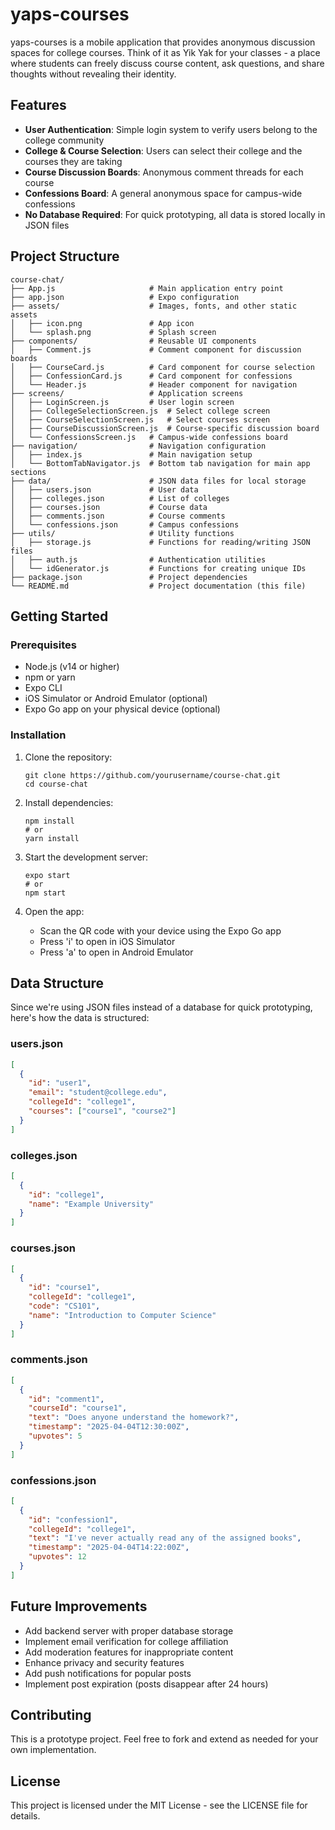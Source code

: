 # yaps-courses

yaps-courses is a mobile application that provides anonymous discussion spaces for college courses. Think of it as Yik Yak for your classes - a place where students can freely discuss course content, ask questions, and share thoughts without revealing their identity.

## Features

- **User Authentication**: Simple login system to verify users belong to the college community
- **College & Course Selection**: Users can select their college and the courses they are taking
- **Course Discussion Boards**: Anonymous comment threads for each course
- **Confessions Board**: A general anonymous space for campus-wide confessions
- **No Database Required**: For quick prototyping, all data is stored locally in JSON files

## Project Structure

```
course-chat/
├── App.js                     # Main application entry point
├── app.json                   # Expo configuration
├── assets/                    # Images, fonts, and other static assets
│   ├── icon.png               # App icon
│   └── splash.png             # Splash screen
├── components/                # Reusable UI components
│   ├── Comment.js             # Comment component for discussion boards
│   ├── CourseCard.js          # Card component for course selection
│   ├── ConfessionCard.js      # Card component for confessions
│   └── Header.js              # Header component for navigation
├── screens/                   # Application screens
│   ├── LoginScreen.js         # User login screen
│   ├── CollegeSelectionScreen.js  # Select college screen
│   ├── CourseSelectionScreen.js   # Select courses screen
│   ├── CourseDiscussionScreen.js  # Course-specific discussion board
│   └── ConfessionsScreen.js   # Campus-wide confessions board
├── navigation/                # Navigation configuration
│   ├── index.js               # Main navigation setup
│   └── BottomTabNavigator.js  # Bottom tab navigation for main app sections
├── data/                      # JSON data files for local storage
│   ├── users.json             # User data
│   ├── colleges.json          # List of colleges
│   ├── courses.json           # Course data
│   ├── comments.json          # Course comments
│   └── confessions.json       # Campus confessions
├── utils/                     # Utility functions
│   ├── storage.js             # Functions for reading/writing JSON files
│   ├── auth.js                # Authentication utilities
│   └── idGenerator.js         # Functions for creating unique IDs
├── package.json               # Project dependencies
└── README.md                  # Project documentation (this file)
```

## Getting Started

### Prerequisites

- Node.js (v14 or higher)
- npm or yarn
- Expo CLI
- iOS Simulator or Android Emulator (optional)
- Expo Go app on your physical device (optional)

### Installation

1. Clone the repository:
   ```
   git clone https://github.com/yourusername/course-chat.git
   cd course-chat
   ```

2. Install dependencies:
   ```
   npm install
   # or
   yarn install
   ```

3. Start the development server:
   ```
   expo start
   # or
   npm start
   ```

4. Open the app:
   - Scan the QR code with your device using the Expo Go app
   - Press 'i' to open in iOS Simulator
   - Press 'a' to open in Android Emulator

## Data Structure

Since we're using JSON files instead of a database for quick prototyping, here's how the data is structured:

### users.json
```json
[
  {
    "id": "user1",
    "email": "student@college.edu",
    "collegeId": "college1",
    "courses": ["course1", "course2"]
  }
]
```

### colleges.json
```json
[
  {
    "id": "college1",
    "name": "Example University"
  }
]
```

### courses.json
```json
[
  {
    "id": "course1",
    "collegeId": "college1",
    "code": "CS101",
    "name": "Introduction to Computer Science"
  }
]
```

### comments.json
```json
[
  {
    "id": "comment1",
    "courseId": "course1",
    "text": "Does anyone understand the homework?",
    "timestamp": "2025-04-04T12:30:00Z",
    "upvotes": 5
  }
]
```

### confessions.json
```json
[
  {
    "id": "confession1",
    "collegeId": "college1",
    "text": "I've never actually read any of the assigned books",
    "timestamp": "2025-04-04T14:22:00Z",
    "upvotes": 12
  }
]
```

## Future Improvements

- Add backend server with proper database storage
- Implement email verification for college affiliation
- Add moderation features for inappropriate content
- Enhance privacy and security features
- Add push notifications for popular posts
- Implement post expiration (posts disappear after 24 hours)

## Contributing

This is a prototype project. Feel free to fork and extend as needed for your own implementation.

## License

This project is licensed under the MIT License - see the LICENSE file for details.